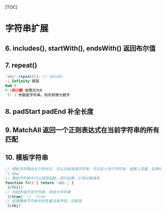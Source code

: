 [TOC]

# 字符串扩展

## 6. includes(), startWith(), endsWith() 返回布尔值

## 7. repeat()

```javascript
'abx'.repeat(2); // abxabx
-1 Infinity 报错
NaN 0
0-1的小数 取整后为0
'3' 3 参数是字符串，则先转换为数字
```



## 8. padStart padEnd 补全长度

## 9. MatchAll 返回一个正则表达式在当前字符串的所有匹配

## 10. 模板字符串

```javascript
// 模板字符串由反引号标识，可以当做普通字符串，可以定义多行字符串，或嵌入变量。如果模板字符串中有反引号，使用反斜杠转义。
`\`shu`
// 模板字符串中可以调用函数、进行运算、引用对象属性
function fn() { return 'adi'; }
`${fn()}`
// 内部的值不是字符串，则转为字符串
`${true}` // 'true'
// 如果模板字符串中的变量没有声明，将报错
`${obj}`
```